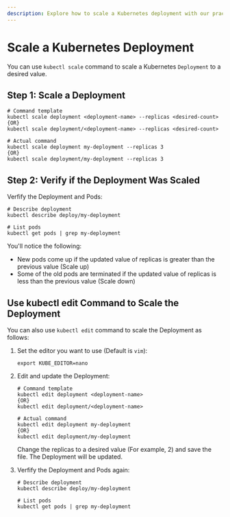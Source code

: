 ```yaml
---
description: Explore how to scale a Kubernetes deployment with our practical guide. Learn to efficiently adjust the size of your application deployments.
---
```


# Scale a Kubernetes Deployment

You can use `kubectl scale` command to scale a Kubernetes `Deployment` to a desired value.


## Step 1: Scale a Deployment

```
# Command template
kubectl scale deployment <deployment-name> --replicas <desired-count>
{OR}
kubectl scale deployment/<deployment-name> --replicas <desired-count>

# Actual command
kubectl scale deployment my-deployment --replicas 3
{OR}
kubectl scale deployment/my-deployment --replicas 3
```


## Step 2: Verify if the Deployment Was Scaled

Verfify the Deployment and Pods:

```
# Describe deployment
kubectl describe deploy/my-deployment

# List pods
kubectl get pods | grep my-deployment
```

You'll notice the following:

- New pods come up if the updated value of replicas is greater than the previous value (Scale up)
- Some of the old pods are terminated if the updated value of replicas is less than the previous value (Scale down)



## Use kubectl edit Command to Scale the Deployment

You can also use `kubectl edit` command to scale the Deployment as follows:

1. Set the editor you want to use (Default is `vim`):

    ```
    export KUBE_EDITOR=nano
    ```

2. Edit and update the Deployment:

    ```
    # Command template
    kubectl edit deployment <deployment-name>
    {OR}
    kubectl edit deployment/<deployment-name>

    # Actual command
    kubectl edit deployment my-deployment
    {OR}
    kubectl edit deployment/my-deployment
    ```

    Change the replicas to a desired value (For example, 2) and save the file. The Deployment will be updated.

3. Verfify the Deployment and Pods again:

    ```
    # Describe deployment
    kubectl describe deploy/my-deployment

    # List pods
    kubectl get pods | grep my-deployment
    ```